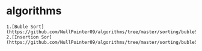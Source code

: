 # algorithms
    1.[Buble Sort](https://github.com/NullPointer09/algorithms/tree/master/sorting/bubleSort)
    2.[Insertion Sor](https://github.com/NullPointer09/algorithms/tree/master/sorting/bubleSort)
